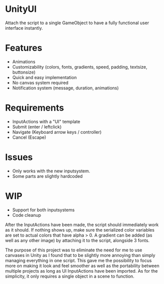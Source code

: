 # UnityUI
Attach the script to a single GameObject to have a fully functional user interface instantly.

# Features
* Animations
* Customizability (colors, fonts, gradients, speed, padding, textsize, buttonsize)
* Quick and easy implementation
* No canvas system required
* Notification system (message, duration, animations)

# Requirements
* InputActions with a "UI" template
* Submit (enter / leftclick)
* Navigate (Keyboard arrow keys / controller)
* Cancel (Escape)

# Issues
* Only works with the new inputsystem.
* Some parts are slightly hardcoded

# WIP
* Support for both inputsystems
* Code cleanup

After the InputActions have been made, the script should immediately work as it should. If nothing shows up, make sure the serialized color variables are set to actual colors that have alpha > 0. A gradient can be added (as well as any other image) by attaching it to the script, alongside 3 fonts. 

The purpose of this project was to eliminate the need for me to use canvases in Unity as I found that to be slightly more annoying than simply managing everything in one script. This gave me the possibility to focus more on making it look and feel smoother as well as the portability between multiple projects as long as UI InputActions have been imported. As for the simplicity, it only requires a single object in a scene to function.
